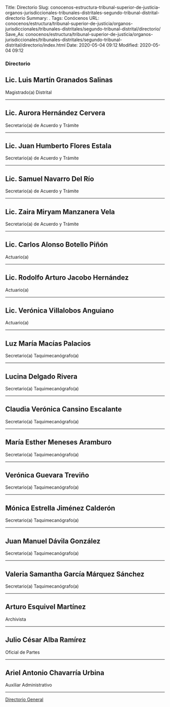 Title: Directorio
Slug: conocenos-estructura-tribunal-superior-de-justicia-organos-jurisdiccionales-tribunales-distritales-segundo-tribunal-distrital-directorio
Summary: .
Tags: Conócenos
URL: conocenos/estructura/tribunal-superior-de-justicia/organos-jurisdiccionales/tribunales-distritales/segundo-tribunal-distrital/directorio/
Save_As: conocenos/estructura/tribunal-superior-de-justicia/organos-jurisdiccionales/tribunales-distritales/segundo-tribunal-distrital/directorio/index.html
Date: 2020-05-04 09:12
Modified: 2020-05-04 09:12



### Directorio


## Lic. Luis Martín Granados Salinas

Magistrado(a) Distrital

---

## Lic. Aurora Hernández Cervera

Secretario(a) de Acuerdo y Trámite

---

## Lic. Juan Humberto Flores Estala

Secretario(a) de Acuerdo y Trámite

---

## Lic. Samuel Navarro Del Río

Secretario(a) de Acuerdo y Trámite

---

## Lic. Zaira Miryam Manzanera Vela

Secretario(a) de Acuerdo y Trámite

---

## Lic. Carlos Alonso Botello Piñón

Actuario(a) 

---

## Lic. Rodolfo Arturo Jacobo Hernández

Actuario(a) 

---

## Lic. Verónica Villalobos Anguiano 

Actuario(a)

---

## Luz María Macías Palacios

Secretario(a) Taquimecanógrafo(a)

---

## Lucina Delgado Rivera

Secretario(a) Taquimecanógrafo(a)

---

## Claudia Verónica Cansino Escalante

Secretario(a) Taquimecanógrafo(a)

---

## María Esther Meneses Aramburo

Secretario(a) Taquimecanógrafo(a)

---

## Verónica Guevara Treviño 

Secretario(a) Taquimecanógrafo(a)

---

## Mónica Estrella Jiménez Calderón

Secretario(a) Taquimecanógrafo(a)

---

## Juan Manuel Dávila González

Secretario(a) Taquimecanógrafo(a)

---

## Valeria Samantha García Márquez Sánchez

Secretario(a) Taquimecanógrafo(a)

---

## Arturo Esquivel Martínez

Archivista

---

## Julio César Alba Ramírez

Oficial de Partes

---

## Ariel Antonio Chavarría Urbina

Auxiliar Administrativo



---

[Directorio General](https://www.pjecz.gob.mx/transparencia/articulo-21/f03-directorio/)







